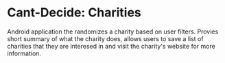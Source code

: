 # Cant-Decide: Charities
Android application the randomizes a charity based on user filters. Provies short summary of what the charity does, allows users to save a list of charities that they are interesed in and visit the charity's website for more information.
